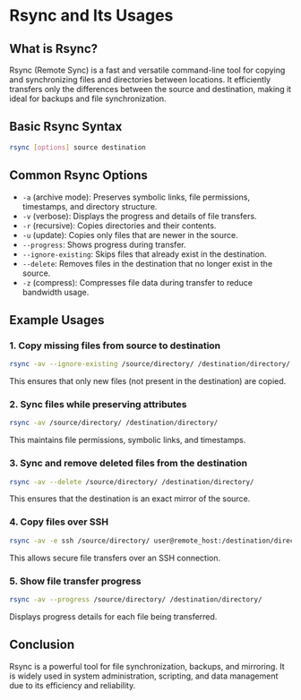 # Rsync and Its Usages

## What is Rsync?
Rsync (Remote Sync) is a fast and versatile command-line tool for copying and synchronizing files and directories between locations. It efficiently transfers only the differences between the source and destination, making it ideal for backups and file synchronization.

## Basic Rsync Syntax
```bash
rsync [options] source destination
```

## Common Rsync Options
- `-a` (archive mode): Preserves symbolic links, file permissions, timestamps, and directory structure.
- `-v` (verbose): Displays the progress and details of file transfers.
- `-r` (recursive): Copies directories and their contents.
- `-u` (update): Copies only files that are newer in the source.
- `--progress`: Shows progress during transfer.
- `--ignore-existing`: Skips files that already exist in the destination.
- `--delete`: Removes files in the destination that no longer exist in the source.
- `-z` (compress): Compresses file data during transfer to reduce bandwidth usage.

## Example Usages
### 1. Copy missing files from source to destination
```bash
rsync -av --ignore-existing /source/directory/ /destination/directory/
```
This ensures that only new files (not present in the destination) are copied.

### 2. Sync files while preserving attributes
```bash
rsync -av /source/directory/ /destination/directory/
```
This maintains file permissions, symbolic links, and timestamps.

### 3. Sync and remove deleted files from the destination
```bash
rsync -av --delete /source/directory/ /destination/directory/
```
This ensures that the destination is an exact mirror of the source.

### 4. Copy files over SSH
```bash
rsync -av -e ssh /source/directory/ user@remote_host:/destination/directory/
```
This allows secure file transfers over an SSH connection.

### 5. Show file transfer progress
```bash
rsync -av --progress /source/directory/ /destination/directory/
```
Displays progress details for each file being transferred.

## Conclusion
Rsync is a powerful tool for file synchronization, backups, and mirroring. It is widely used in system administration, scripting, and data management due to its efficiency and reliability.

